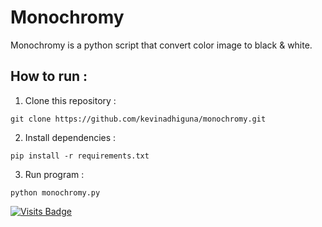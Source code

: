 # Monochromy

Monochromy is a python script that convert color image to black & white.

## How to run :
1) Clone this repository :
```
git clone https://github.com/kevinadhiguna/monochromy.git
```
2) Install dependencies :
```
pip install -r requirements.txt
```
3) Run program :
```
python monochromy.py
```

[![Visits Badge](https://badges.pufler.dev/visits/kevinadhiguna/monochromy)](https://github.com/kevinadhiguna)
